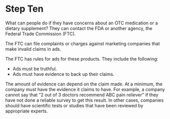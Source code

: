 # Step Ten

What can people do if they have concerns about an OTC medication or a dietary supplement? They can contact the FDA or another agency, the Federal Trade Commission (FTC).

The FTC can file complaints or charges against marketing companies that make invalid claims in ads.  

The FTC has rules for ads for these products. They include the following: 
- Ads must be truthful.
- Ads must have evidence to back up their claims.

The amount of evidence can depend on the claim made. At a minimum, the company must have the evidence it claims to have. For example, a company cannot say that “2 out of 3 doctors recommend ABC pain reliever” if they have not done a reliable survey to get this result. In other cases, companies should have scientific tests or studies that have been reviewed by appropriate experts. 